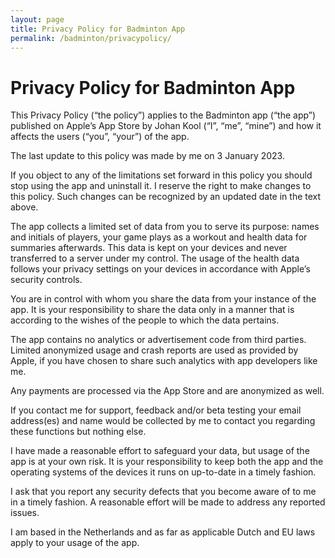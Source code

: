 ```yaml
---
layout: page
title: Privacy Policy for Badminton App
permalink: /badminton/privacypolicy/
---
```


# Privacy Policy for Badminton App

This Privacy Policy (“the policy”) applies to the Badminton app (“the app”) published on Apple’s App Store by Johan Kool (“I”, “me”, “mine”) and how it affects the users (“you”, “your”) of the app.

The last update to this policy was made by me on 3 January 2023.

If you object to any of the limitations set forward in this policy you should stop using the app and uninstall it. I reserve the right to make changes to this policy. Such changes can be recognized by an updated date in the text above.

The app collects a limited set of data from you to serve its purpose: names and initials of players, your game plays as a workout and health data for summaries afterwards. This data is kept on your devices and never transferred to a server under my control. The usage of the health data follows your privacy settings on your devices in accordance with Apple’s security controls.

You are in control with whom you share the data from your instance of the app. It is your responsibility to share the data only in a manner that is according to the wishes of the people to which the data pertains.

The app contains no analytics or advertisement code from third parties. Limited anonymized usage and crash reports are used as provided by Apple, if you have chosen to share such analytics with app developers like me.

Any payments are processed via the App Store and are anonymized as well.

If you contact me for support, feedback and/or beta testing your email address(es) and name would be collected by me to contact you regarding these functions but nothing else.

I have made a reasonable effort to safeguard your data, but usage of the app is at your own risk. It is your responsibility to keep both the app and the operating systems of the devices it runs on up-to-date in a timely fashion. 

I ask that you report any security defects that you become aware of to me in a timely fashion. A reasonable effort will be made to address any reported issues.

I am based in the Netherlands and as far as applicable Dutch and EU laws apply to your usage of the app.
